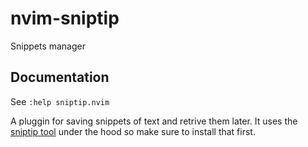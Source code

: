 # nvim-sniptip

Snippets manager

## Documentation

See `:help sniptip.nvim`

A pluggin for saving snippets of text and retrive them later. It uses the
[sniptip tool](https://github.com/anfelo/sniptip) under the hood so make sure
to install that first.
